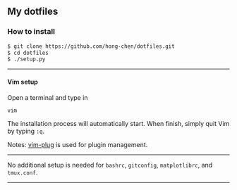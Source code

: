 ## My dotfiles

### How to install
```bash
$ git clone https://github.com/hong-chen/dotfiles.git
$ cd dotfiles
$ ./setup.py
```

-------------

#### Vim setup
Open a terminal and type in

```bash
vim
```
The installation process will automatically start. When finish, simply quit
Vim by typing `:q`.

Notes: [vim-plug](https://github.com/junegunn/vim-plug) is used for plugin management.

------------------

No additional setup is needed for `bashrc`, `gitconfig`, `matplotlibrc`, and `tmux.conf`.

-------------------

